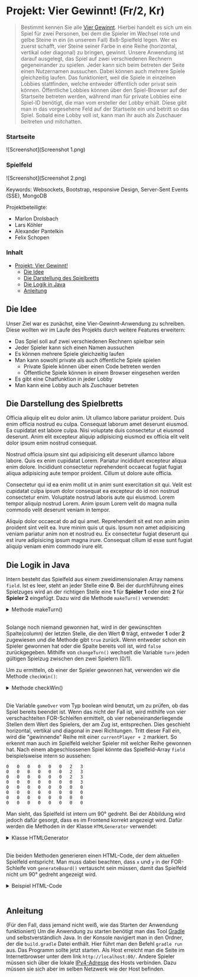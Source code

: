 <a name="Einleitung"></a>
# Projekt: Vier Gewinnt! (Fr/2, Kr)

> Bestimmt kennen Sie alle [Vier Gewinnt](https://de.wikipedia.org/wiki/Vier_gewinnt). Hierbei handelt es sich um ein Spiel für zwei Personen, bei dem die Spieler im Wechsel 
rote und gelbe Steine in ein (in unserem Fall) 8x8-Spielfeld legen. Wer es zuerst schafft, vier Steine seiner Farbe in eine Reihe (horizontal, vertikal oder diagonal) zu bringen,
gewinnt. Unsere Anwendung ist darauf ausgelegt, das Spiel auf zwei verschiedenen Rechnern gegeneinander zu spielen. Jeder kann sich beim betreten der Seite einen Nutzernamen 
aussuchen. Dabei können auch mehrere Spiele gleichzeitig laufen. Das funktioniert, weil die Spiele in einzelnen Lobbies stattfinden, welche entweder öffentlich oder privat sein
können. Öffentliche Lobbies können über den Spiel-Browser auf der Startseite betreten werden, während man für private Lobbies eine Spiel-ID benötigt, die man vom ersteller der 
Lobby erhält. Diese gibt man in das vorgesehene Feld auf der Startseite ein und betritt so das Spiel. Sobald eine Lobby voll ist, kann man ihr auch als Zuschauer beitreten und
mitchatten.

### Startseite
![Screenshot](Screenshot 1.png)
### Spielfeld
![Screenshot](Screenshot 2.png)

Keywords: Websockets, Bootstrap, responsive Design, Server-Sent Events (SSE), MongoDB

Projektbeteiligte:

* Marlon Drolsbach
* Lars Köhler
* Alexander Pantelkin
* Felix Schopen

### Inhalt
- [Projekt: Vier Gewinnt!](#Einleitung)
  - [Die Idee](#die-idee)
  - [Die Darstellung des Spielbretts](#die-darstellung-des-spielbretts)
  - [Die Logik in Java](#die-logik-in-java)
  - [Anleitung](#anleitung)


## Die Idee
Unser Ziel war es zunächst, eine Vier-Gewinnt-Anwendung zu schreiben. Diese wollten wir im Laufe des Projekts durch weitere Features erweitern:
* Das Spiel soll auf zwei verschiedenen Rechnern spielbar sein
* Jeder Spieler kann sich einen Namen aussuchen
* Es können mehrere Spiele gleichzeitig laufen
* Man kann sowohl private als auch öffentliche Spiele spielen
    * Private Spiele können über einen Code betreten werden
    * Öffentliche Spiele können in einem Browser eingesehen werden
* Es gibt eine Chatfunktion in jeder Lobby
* Man kann eine Lobby auch als Zuschauer betreten

## Die Darstellung des Spielbretts

Officia aliquip elit eu dolor anim. Ut ullamco labore pariatur proident. Duis enim officia nostrud eu culpa. Consequat laborum amet deserunt eiusmod. Ea cupidatat est labore culpa. Nisi voluptate duis consectetur ut eiusmod deserunt. Anim elit excepteur aliquip adipisicing eiusmod ex officia elit velit dolor ipsum enim nostrud consequat.

Nostrud officia ipsum sint qui adipisicing elit deserunt ullamco labore labore. Quis ex enim cupidatat Lorem. Pariatur incididunt excepteur aliqua enim dolore. Incididunt consectetur reprehenderit occaecat fugiat fugiat aliqua adipisicing aute tempor proident. Cillum ut dolore aute officia.

Consectetur qui id ea enim mollit ut in anim sunt exercitation sit qui. Velit est cupidatat culpa ipsum dolor consequat ea excepteur do id non nostrud consectetur enim. Voluptate nostrud laboris aute qui eiusmod. Lorem tempor aliquip nostrud Lorem. Anim ipsum Lorem velit do magna nulla commodo velit deserunt veniam in tempor.

Aliquip dolor occaecat do ad qui amet. Reprehenderit sit est non anim anim proident sint velit ea. Irure minim quis ut quis. Ipsum non amet adipisicing veniam pariatur anim non et nostrud eu. Ex consectetur fugiat deserunt qui est irure adipisicing ipsum magna irure. Consequat cillum id esse sunt fugiat aliquip veniam enim commodo irure elit.

## Die Logik in Java
Intern besteht das Spielfeld aus einem zweidimensionalen Array namens `field`. Ist es leer, steht an jeder Stelle eine **0**. Bei der durchführung eines Spielzuges wird an der
richtigen Stelle eine **1** für **Spieler 1** oder eine **2** für **Spieler 2** eingefügt. Dazu wird die Methode `makeTurn()` verwendet:

<details>
<summary>Methode makeTurn()</summary>

~~~java
public boolean makeTurn(int column) {
    if (!checkWin()) {
        for (int i = field[column].length - 1; i >= 0; i--) {
            if (field[column][i] == 0) {
                field[column][i] = turn + 1;
                   changeTurn();
                   return true; // true, wenn ein gültiger Zug gemacht wurde
            }
        }
    }
    return false;
}

private void changeTurn() {
    if (!checkWin()) {
        this.turn++;
        this.turn %= this.players.length;
        }
}
~~~

</details>  
<br>

Solange noch niemand gewonnen hat, wird in der gewünschten Spalte(column) der letzten Stelle, die den Wert **0** trägt, entweder **1** oder **2** zugewiesen und die Methode gibt
`true` zurück. Wenn entweder schon ein Spieler gewonnen hat oder die Spalte bereits voll ist, wird `false` zurückgegeben. Mithilfe von `changeTurn()` wechselt die Variable
`turn` jeden gültigen Spielzug zwischen den zwei Spielern (0/1).

Um zu ermitteln, ob einer der Spieler gewonnen hat, verwenden wir die Methode `checkWin()`:
<details>
<summary>Methode checkWin()</summary>

~~~java
boolean checkWin() {

    if (gameOver) {
        return true;
    }

    int currentPlayer = getTurn();

    // Prüft horizontal
    for (int j = 0; j < field.length - 3; j++) {
        for (int i = 0; i < field.length; i++) {
            if (field[i][j] == currentPlayer && field[i][j + 1] == currentPlayer && field[i][j + 2] == currentPlayer
                && field[i][j + 3] == currentPlayer) {
                
                field[i][j] = field[i][j + 1] = field[i][j + 2] = field[i][j + 3] = currentPlayer + 2;
                gameOver = true;
                winner = players[getTurn() - 1].name;
                return true;
            }
        }
    }

    
    // Dies ist eine gekürzte Version der Methode
    // In der richtigen Version folgen noch drei weitere Prüfungen für vertikal, diagonal(↗) und diagonal(↘)
    

    return false;
}
~~~

</details>
<br>

Die Variable `gameOver` vom Typ boolean wird benutzt, um zu prüfen, ob das Spiel bereits beendet ist. Wenn das nicht der Fall ist, wird mithilfe von vier verschachtelten FOR-Schleifen ermittelt,
ob vier nebeneinanderliegende Stellen dem Wert des Spielers, der am Zug ist, entsprechen. Dies geschieht horizontal, vertikal und diagonal in zwei Richtungen. Tritt dieser Fall
ein, wird die "gewinnende" Reihe mit einer `currentPlayer + 2` markiert. So erkennt man auch im Spielfeld welcher Spieler mit welcher Reihe gewonnen hat.
Nach einem abgeschlossenen Spiel könnte das Spielfeld-Array `field` beispielsweise intern so aussehen:  

~~~
0   0   0   0   0   0   2   3
0   0   0   0   0   0   2   3
0   0   0   0   0   0   2   3
0   0   0   0   0   0   0   3
0   0   0   0   0   0   0   0
0   0   0   0   0   0   0   0
0   0   0   0   0   0   0   0
0   0   0   0   0   0   0   0
~~~

Man sieht, das Spielfeld ist intern um 90° gedreht. Bei der Abbildung wird jedoch dafür gesorgt, dass es im Frontend korrekt angezeigt wird. Dafür werden die Methoden in der 
Klasse `HTMLGenerator` verwendet:

<details>
<summary>Klasse HTMLGenerator</summary>

~~~java
package de.battleship;

public class HTMLGenerator {
    public static String generateBoard(int[][] content) {
        StringBuilder boardString = new StringBuilder();

        for (int y = 0; y < content.length; y++) {
            boardString.append("<div class=\"board-row\">\n");
            for (int x = 0; x < content[y].length; x++)
                boardString.append(generateCellElement(x, content[x][y]));
            boardString.append("</div>\n");
        }

        return boardString.toString();
    }

    private static String generateCellElement(int column, int playerId) {
        return "\t<div class=\"box\">"
                +   "<button class=\"btn btn-light"
                +   (playerId == 1 ? " yellow-ball"
                            : playerId == 2 ? " red-ball"
                                    : playerId == 3 ? " yellow-ball winner" 
                                        : playerId == 4 ? " red-ball winner" : "")
                +   "\" type=\"button\" onclick=\"sendMove(" + column + ")\"></button>" 
                + "</div>\n";
    }
}
~~~

</details>
<br>

Die beiden Methoden generieren einen HTML-Code, der dem aktuellen Spielfeld entspricht. Man muss dabei beachten, dass `x` und `y` in der FOR-Schleife von
`generateBoard()` vertauscht sein müssen, damit das Spielfeld nicht um 90° gedreht angezeigt wird. 

<details>
<summary>Beispiel HTML-Code</summary>

~~~html
<div class="board-row">
	<div class="box"><button class="btn btn-light" type="button" onclick="sendMove(0)"></button></div>
	<div class="box"><button class="btn btn-light" type="button" onclick="sendMove(1)"></button></div>
	<div class="box"><button class="btn btn-light" type="button" onclick="sendMove(2)"></button></div>
	<div class="box"><button class="btn btn-light" type="button" onclick="sendMove(3)"></button></div>
	<div class="box"><button class="btn btn-light" type="button" onclick="sendMove(4)"></button></div>
	<div class="box"><button class="btn btn-light" type="button" onclick="sendMove(5)"></button></div>
	<div class="box"><button class="btn btn-light" type="button" onclick="sendMove(6)"></button></div>
	<div class="box"><button class="btn btn-light" type="button" onclick="sendMove(7)"></button></div>
</div>
<div class="board-row">
	<div class="box"><button class="btn btn-light" type="button" onclick="sendMove(0)"></button></div>
	<div class="box"><button class="btn btn-light" type="button" onclick="sendMove(1)"></button></div>
	<div class="box"><button class="btn btn-light" type="button" onclick="sendMove(2)"></button></div>
	<div class="box"><button class="btn btn-light" type="button" onclick="sendMove(3)"></button></div>
	<div class="box"><button class="btn btn-light" type="button" onclick="sendMove(4)"></button></div>
	<div class="box"><button class="btn btn-light" type="button" onclick="sendMove(5)"></button></div>
	<div class="box"><button class="btn btn-light" type="button" onclick="sendMove(6)"></button></div>
	<div class="box"><button class="btn btn-light" type="button" onclick="sendMove(7)"></button></div>
</div>
<div class="board-row">
	<div class="box"><button class="btn btn-light" type="button" onclick="sendMove(0)"></button></div>
	<div class="box"><button class="btn btn-light" type="button" onclick="sendMove(1)"></button></div>
	<div class="box"><button class="btn btn-light" type="button" onclick="sendMove(2)"></button></div>
	<div class="box"><button class="btn btn-light" type="button" onclick="sendMove(3)"></button></div>
	<div class="box"><button class="btn btn-light" type="button" onclick="sendMove(4)"></button></div>
	<div class="box"><button class="btn btn-light" type="button" onclick="sendMove(5)"></button></div>
	<div class="box"><button class="btn btn-light" type="button" onclick="sendMove(6)"></button></div>
	<div class="box"><button class="btn btn-light" type="button" onclick="sendMove(7)"></button></div>
</div>
<div class="board-row">
	<div class="box"><button class="btn btn-light" type="button" onclick="sendMove(0)"></button></div>
	<div class="box"><button class="btn btn-light" type="button" onclick="sendMove(1)"></button></div>
	<div class="box"><button class="btn btn-light" type="button" onclick="sendMove(2)"></button></div>
	<div class="box"><button class="btn btn-light" type="button" onclick="sendMove(3)"></button></div>
	<div class="box"><button class="btn btn-light" type="button" onclick="sendMove(4)"></button></div>
	<div class="box"><button class="btn btn-light" type="button" onclick="sendMove(5)"></button></div>
	<div class="box"><button class="btn btn-light" type="button" onclick="sendMove(6)"></button></div>
	<div class="box"><button class="btn btn-light" type="button" onclick="sendMove(7)"></button></div>
</div>
<div class="board-row">
	<div class="box"><button class="btn btn-light" type="button" onclick="sendMove(0)"></button></div>
	<div class="box"><button class="btn btn-light" type="button" onclick="sendMove(1)"></button></div>
	<div class="box"><button class="btn btn-light" type="button" onclick="sendMove(2)"></button></div>
	<div class="box"><button class="btn btn-light" type="button" onclick="sendMove(3)"></button></div>
	<div class="box"><button class="btn btn-light" type="button" onclick="sendMove(4)"></button></div>
	<div class="box"><button class="btn btn-light" type="button" onclick="sendMove(5)"></button></div>
	<div class="box"><button class="btn btn-light" type="button" onclick="sendMove(6)"></button></div>
	<div class="box"><button class="btn btn-light" type="button" onclick="sendMove(7)"></button></div>
</div>
<div class="board-row">
	<div class="box"><button class="btn btn-light" type="button" onclick="sendMove(0)"></button></div>
	<div class="box"><button class="btn btn-light" type="button" onclick="sendMove(1)"></button></div>
	<div class="box"><button class="btn btn-light" type="button" onclick="sendMove(2)"></button></div>
	<div class="box"><button class="btn btn-light" type="button" onclick="sendMove(3)"></button></div>
	<div class="box"><button class="btn btn-light" type="button" onclick="sendMove(4)"></button></div>
	<div class="box"><button class="btn btn-light" type="button" onclick="sendMove(5)"></button></div>
	<div class="box"><button class="btn btn-light" type="button" onclick="sendMove(6)"></button></div>
	<div class="box"><button class="btn btn-light" type="button" onclick="sendMove(7)"></button></div>
</div>
<div class="board-row">
	<div class="box"><button class="btn btn-light yellow-ball" type="button" onclick="sendMove(0)"></button></div>
	<div class="box"><button class="btn btn-light yellow-ball" type="button" onclick="sendMove(1)"></button></div>
	<div class="box"><button class="btn btn-light yellow-ball" type="button" onclick="sendMove(2)"></button></div>
	<div class="box"><button class="btn btn-light" type="button" onclick="sendMove(3)"></button></div>
	<div class="box"><button class="btn btn-light" type="button" onclick="sendMove(4)"></button></div>
	<div class="box"><button class="btn btn-light" type="button" onclick="sendMove(5)"></button></div>
	<div class="box"><button class="btn btn-light" type="button" onclick="sendMove(6)"></button></div>
	<div class="box"><button class="btn btn-light" type="button" onclick="sendMove(7)"></button></div>
</div>
<div class="board-row">
	<div class="box"><button class="btn btn-light red-ball winner" type="button" onclick="sendMove(0)"></button></div>
	<div class="box"><button class="btn btn-light red-ball winner" type="button" onclick="sendMove(1)"></button></div>
	<div class="box"><button class="btn btn-light red-ball winner" type="button" onclick="sendMove(2)"></button></div>
	<div class="box"><button class="btn btn-light red-ball winner" type="button" onclick="sendMove(3)"></button></div>
	<div class="box"><button class="btn btn-light" type="button" onclick="sendMove(4)"></button></div>
	<div class="box"><button class="btn btn-light" type="button" onclick="sendMove(5)"></button></div>
	<div class="box"><button class="btn btn-light" type="button" onclick="sendMove(6)"></button></div>
	<div class="box"><button class="btn btn-light" type="button" onclick="sendMove(7)"></button></div>
</div>
~~~

</details>
<br>

## Anleitung
(Für den Fall, dass jemand nicht weiß, wie das Starten der Anwendung funktioniert)
Um die Anwendung zu starten benötigt man das Tool [Gradle](https://gradle.org) und selbstverständlich Java. In der Konsole navigiert man in den Ordner, der 
die `build.gradle` Datei enthält. Hier führt man den Befehl `gradle run` aus. Das Programm sollte jetzt starten. Als Host erreicht man die Seite im Internetbrowser
unter dem link `http://localhost:80/`. Andere Spieler müssen sich über die lokale [IPv4-Adresse]() des Hosts verbinden. Dazu müssen sie sich aber im selben 
Netzwerk wie der Host befinden.


